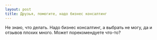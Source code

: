 ```yaml
---
layout: post 
title: Друзья, помогите, надо бизнес консалтинг 
--- 
```

Не знаю, что делать. Надо бизнес консалтинг, а выбрать не могу, да и отзывов плохих много. Может порекомендуете что-то?